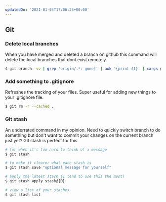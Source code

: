 ```yaml
---
updatedOn: '2021-01-05T17:06:25+00:00'
---
```


## Git

### Delete local branches

When you have merged and deleted a branch on github this command will delete the local branches that dont exist remotely.

```bash
$ git branch -vv | grep 'origin/.*: gone]' | awk '{print $1}' | xargs git branch -d
```

### Add something to .gitignore

Refreshes the tracking of your files. Super useful for adding new things to your .gitignore file.

```bash
$ git rm -r --cached .
```

### Git stash

An underrated command in my opinion. Need to quickly switch branch to do something but don't want to commit your changes on the current branch just yet? Git stash is perfect for this.

```bash
# for when it's too hard to think of a message
$ git stash

# to make it clearer what each stash is
$ git stash save "optional message for yourself"

# apply the latest stash (I tend to use this the most)
$ git stash apply stash@{0}

# view a list of your stashes
$ git stash list
```
